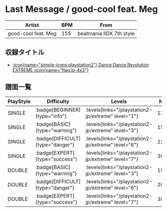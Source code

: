 # Last Message / good-cool feat. Meg

|Artist|BPM|From|
|------|---|----|
|good-cool feat. Meg|155|beatmania IIDX 7th style|

## 収録タイトル

- [:icon{name="simple-icons:playstation2"} Dance Dance Revolution EXTREME :icon{name="flag:jp-4x3"}](/playstation2-jp/extreme)

## 譜面一覧

|PlayStyle|Difficulty|Levels|Notes|Movie|
|---------|----------|------|-----|-----|
|SINGLE| :badge[BEGINNER]{type="info"}| :levels{links="/playstation2-jp/extreme" level="1"}|116/0||
|SINGLE| :badge[BASIC]{type="warning"}| :levels{links="/playstation2-jp/extreme" level="3"}|150/4||
|SINGLE| :badge[DIFFICULT]{type="danger"}| :levels{links="/playstation2-jp/extreme" level="6"}|221/24||
|SINGLE| :badge[EXPERT]{type="success"}| :levels{links="/playstation2-jp/extreme" level="7"}|308/19||
|DOUBLE| :badge[BASIC]{type="warning"}| :levels{links="/playstation2-jp/extreme" level="3"}|150/0||
|DOUBLE| :badge[DIFFICULT]{type="danger"}| :levels{links="/playstation2-jp/extreme" level="6"}|202/27||
|DOUBLE| :badge[EXPERT]{type="success"}| :levels{links="/playstation2-jp/extreme" level="7"}|308/19||
